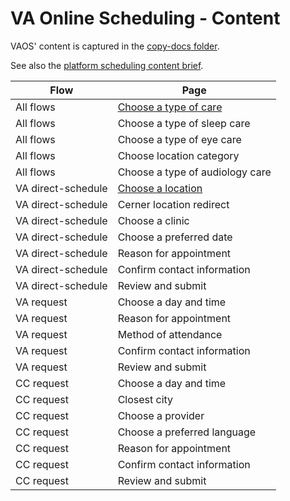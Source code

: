 
# VA Online Scheduling - Content

VAOS' content is captured in the [copy-docs folder](https://github.com/department-of-veterans-affairs/va.gov-team/tree/master/products/health-care/appointments/va-online-scheduling/content/copy-docs).

See also the [platform scheduling content brief](https://github.com/department-of-veterans-affairs/va.gov-team/blob/master/products/content/content-briefs/Appointments.md).

| Flow | Page |
|---|---|
| All flows | [Choose a type of care](schedule-all-flows.md#type-of-care-copy-doc) |
| All flows | Choose a type of sleep care |
| All flows | Choose a type of eye care |
| All flows | Choose location category |
| All flows | Choose a type of audiology care |
| VA direct-schedule | [Choose a location]() | 
| VA direct-schedule | Cerner location redirect |
| VA direct-schedule | Choose a clinic |
| VA direct-schedule | Choose a preferred date |
| VA direct-schedule | Reason for appointment |
| VA direct-schedule | Confirm contact information |
| VA direct-schedule | Review and submit |
| VA request | Choose a day and time |
| VA request | Reason for appointment |
| VA request | Method of attendance |
| VA request | Confirm contact information |
| VA request | Review and submit |
| CC request | Choose a day and time |
| CC request | Closest city |
| CC request | Choose a provider |
| CC request | Choose a preferred language |
| CC request | Reason for appointment |
| CC request | Confirm contact information |
| CC request | Review and submit |
